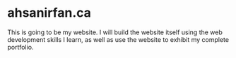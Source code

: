 # ahsanirfan.ca

This is going to be my website. I will build the website itself using the web development skills I learn, as well as use the website to exhibit my complete portfolio.
